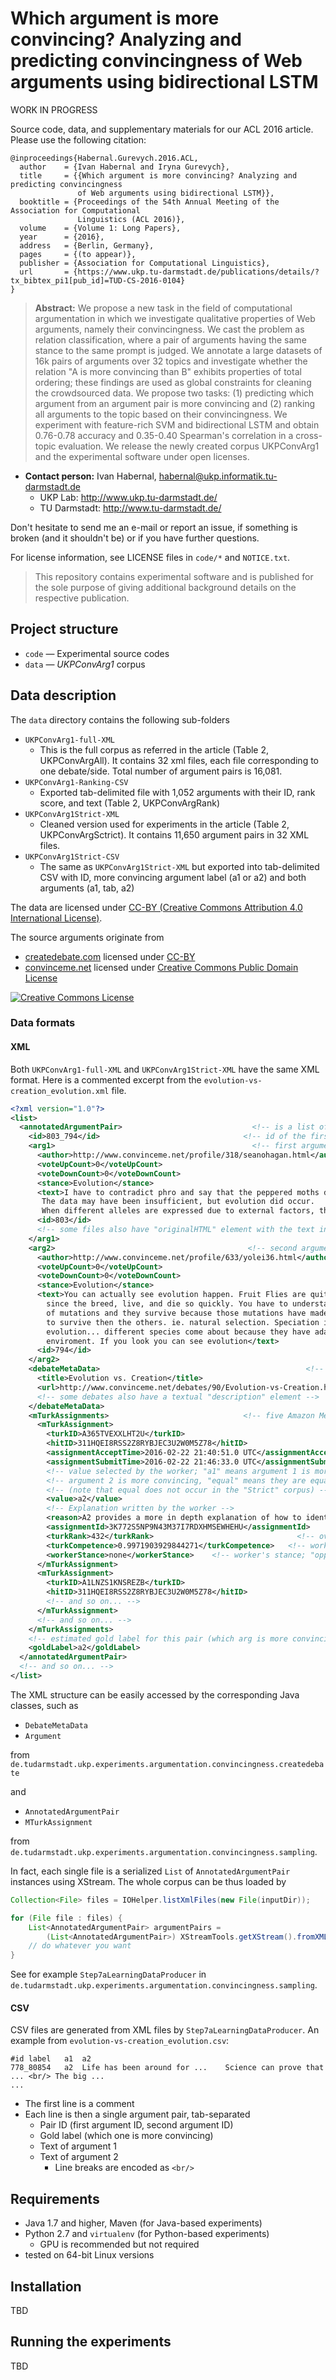 # Which argument is more convincing? Analyzing and predicting convincingness of Web arguments using bidirectional LSTM

WORK IN PROGRESS

Source code, data, and supplementary materials for our ACL 2016 article. Please use the following citation:

```
@inproceedings{Habernal.Gurevych.2016.ACL,
  author    = {Ivan Habernal and Iryna Gurevych},
  title     = {{Which argument is more convincing? Analyzing and predicting convincingness
               of Web arguments using bidirectional LSTM}},
  booktitle = {Proceedings of the 54th Annual Meeting of the Association for Computational
               Linguistics (ACL 2016)},
  volume    = {Volume 1: Long Papers},
  year      = {2016},
  address   = {Berlin, Germany},
  pages     = {(to appear)},
  publisher = {Association for Computational Linguistics},
  url       = {https://www.ukp.tu-darmstadt.de/publications/details/?tx_bibtex_pi1[pub_id]=TUD-CS-2016-0104}
}
```

> **Abstract:** We propose a new task in the field of computational argumentation in which we
investigate qualitative properties of Web arguments, namely their convincingness. We cast the
problem as relation classification, where a pair of arguments having the same stance to the same
prompt is judged. We annotate a large datasets of 16k pairs of arguments over 32 topics and
investigate whether the relation "A is more convincing than B" exhibits properties of total
ordering; these findings are used as global constraints for cleaning the crowdsourced data.
We propose two tasks: (1) predicting which argument from an argument pair is more convincing and
(2) ranking all arguments to the topic based on their convincingness. We experiment with
feature-rich SVM and bidirectional LSTM and obtain 0.76-0.78 accuracy and 0.35-0.40 Spearman's
correlation in a cross-topic evaluation. We release the newly created corpus UKPConvArg1 and the
experimental software under open licenses.


* **Contact person:** Ivan Habernal, habernal@ukp.informatik.tu-darmstadt.de
    * UKP Lab: http://www.ukp.tu-darmstadt.de/
    * TU Darmstadt: http://www.tu-darmstadt.de/

Don't hesitate to send me an e-mail or report an issue, if something is broken (and it shouldn't be) or if you have further questions.

For license information, see LICENSE files in `code/*` and `NOTICE.txt`.

> This repository contains experimental software and is published for the sole purpose of giving additional background details on the respective publication. 

## Project structure

* `code` &mdash; Experimental source codes
* `data` &mdash; *UKPConvArg1* corpus

## Data description

The `data` directory contains the following sub-folders

* `UKPConvArg1-full-XML`
    * This is the full corpus as referred in the article (Table 2, UKPConvArgAll). It contains 32 xml files, each file corresponding to one debate/side. Total number of argument pairs is 16,081. 
* `UKPConvArg1-Ranking-CSV`
    * Exported tab-delimited file with 1,052 arguments with their ID, rank score, and text (Table 2, UKPConvArgRank)
* `UKPConvArg1Strict-XML`
    * Cleaned version used for experiments in the article (Table 2, UKPConvArgSctrict). It contains 11,650 argument pairs in 32 XML files.
* `UKPConvArg1Strict-CSV`
    * The same as `UKPConvArg1Strict-XML` but exported into tab-delimited CSV with ID, more convincing argument label (a1 or a2) and both arguments (a1, tab, a2)

The data are licensed under <a rel="license" href="http://creativecommons.org/licenses/by/4.0/">CC-BY (Creative Commons Attribution 4.0 International License)</a>. 

The source arguments originate from
* [createdebate.com](http://www.createdebate.com) licensed under [CC-BY](http://creativecommons.org/licenses/by/3.0/)
* [convinceme.net](http://convinceme.net) licensed under [Creative Commons Public Domain License](https://creativecommons.org/licenses/publicdomain/)

<a rel="license" href="http://creativecommons.org/licenses/by/4.0/"><img alt="Creative Commons License" style="border-width:0" src="https://i.creativecommons.org/l/by/4.0/88x31.png" /></a>

### Data formats

#### XML

Both `UKPConvArg1-full-XML` and `UKPConvArg1Strict-XML` have the same XML format. Here is a commented excerpt from the `evolution-vs-creation_evolution.xml` file.

```XML
<?xml version="1.0"?>
<list>                                                                     <!-- the root element -->
  <annotatedArgumentPair>                             <!-- is a list of annotated argument pairs -->
    <id>803_794</id>                                <!-- id of the first and the second argument -->
    <arg1>                                            <!-- first argument with original metadata -->
      <author>http://www.convinceme.net/profile/318/seanohagan.html</author>
      <voteUpCount>0</voteUpCount>
      <voteDownCount>0</voteDownCount>
      <stance>Evolution</stance>
      <text>I have to contradict phro and say that the peppered moths do show evidence of evolution.
       The data may have been insufficient, but evolution did occur.
       When different alleles are expressed due to external factors, this is evolution.</text>
      <id>803</id>
      <!-- some files also have "originalHTML" element with the text in escaped HTML -->
    </arg1>
    <arg2>                                           <!-- second argument with original metadata -->
      <author>http://www.convinceme.net/profile/633/yolei36.html</author>
      <voteUpCount>0</voteUpCount>
      <voteDownCount>0</voteDownCount>
      <stance>Evolution</stance>
      <text>You can actually see evolution happen. Fruit Flies are quite useful for this experiment
        since the breed, live, and die so quickly. You have to understand evolution happens because
        of mutations and they survive because those mutations have made it easier for the creature
        to survive then the others. ie. natural selection. Speciation is also an example of
        evolution... different species come about because they have adapted to a slightly different
        enviroment. If you look you can see evolution</text>
      <id>794</id>
    </arg2>
    <debateMetaData>                                              <!-- metadata about the debate -->
      <title>Evolution vs. Creation</title>
      <url>http://www.convinceme.net/debates/90/Evolution-vs-Creation.html</url>
      <!-- some debates also have a textual "description" element -->      
    </debateMetaData>
    <mTurkAssignments>                              <!-- five Amazon Mechanical Turk assignments -->
      <mTurkAssignment>
        <turkID>A365TVEXXLHT2U</turkID>
        <hitID>311HQEI8RSS2Z8RYBJEC3U2W0M5Z78</hitID>
        <assignmentAcceptTime>2016-02-22 21:40:51.0 UTC</assignmentAcceptTime>
        <assignmentSubmitTime>2016-02-22 21:46:33.0 UTC</assignmentSubmitTime>
        <!-- value selected by the worker; "a1" means argument 1 is more convincing, "a2" means -->
        <!-- argument 2 is more convincing, "equal" means they are equally convincing -->
        <!-- (note that equal does not occur in the "Strict" corpus) -->
        <value>a2</value>
        <!-- Explanation written by the worker -->
        <reason>A2 provides a more in depth explanation of how to identify evolution.</reason>
        <assignmentId>3K772S5NP9N43M37I7RDXHMSEWHEHU</assignmentId>
        <turkRank>432</turkRank>                                <!-- overall rank of this worker -->
        <turkCompetence>0.9971903929844271</turkCompetence>   <!-- worker's competence from MACE -->
        <workerStance>none</workerStance>    <!-- worker's stance; "opposite", "same", or "none" -->
      </mTurkAssignment>
      <mTurkAssignment>
        <turkID>A1LNZS1KNSREZB</turkID>
        <hitID>311HQEI8RSS2Z8RYBJEC3U2W0M5Z78</hitID>
        <!-- and so on... -->
      </mTurkAssignment>
      <!-- and so on... -->
    </mTurkAssignments>
    <!-- estimated gold label for this pair (which arg is more convincing) -->
    <goldLabel>a2</goldLabel>
  </annotatedArgumentPair>
  <!-- and so on... -->
</list>
```

The XML structure can be easily accessed by the corresponding Java classes, such as

* `DebateMetaData`
* `Argument`

from `de.tudarmstadt.ukp.experiments.argumentation.convincingness.createdebate`

and

* `AnnotatedArgumentPair`
* `MTurkAssignment`

from `de.tudarmstadt.ukp.experiments.argumentation.convincingness.sampling`.

In fact, each single file is a serialized `List` of `AnnotatedArgumentPair` instances using XStream.
The whole corpus can be thus loaded by

```Java
Collection<File> files = IOHelper.listXmlFiles(new File(inputDir));

for (File file : files) {
    List<AnnotatedArgumentPair> argumentPairs =
        (List<AnnotatedArgumentPair>) XStreamTools.getXStream().fromXML(file);
    // do whatever you want
}
```

See for example `Step7aLearningDataProducer` in `de.tudarmstadt.ukp.experiments.argumentation.convincingness.sampling`. 

#### CSV

CSV files are generated from XML files by `Step7aLearningDataProducer`. An example from `evolution-vs-creation_evolution.csv`:

```
#id	label	a1	a2
778_80854	a2	Life has been around for ...	Science can prove that ... <br/> The big ...
...
```

* The first line is a comment
* Each line is then a single argument pair, tab-separated
    * Pair ID (first argument ID, second argument ID)
    * Gold label (which one is more convincing)
    * Text of argument 1
    * Text of argument 2
        * Line breaks are encoded as `<br/>`

## Requirements

* Java 1.7 and higher, Maven (for Java-based experiments)
* Python 2.7 and `virtualenv` (for Python-based experiments)
    * GPU is recommended but not required
* tested on 64-bit Linux versions

## Installation

TBD

## Running the experiments

TBD